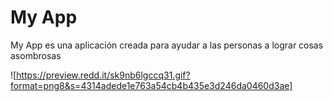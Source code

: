 # My App

My App es una aplicación creada para ayudar a las personas a lograr cosas asombrosas

![https://preview.redd.it/sk9nb6lgccq31.gif?format=png8&s=4314adede1e763a54cb4b435e3d246da0460d3ae]

